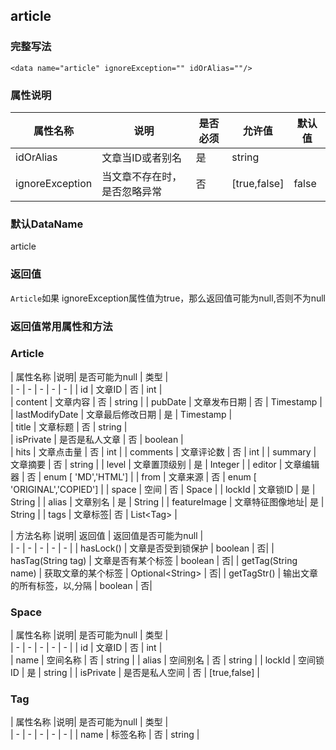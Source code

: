 ## article

### 完整写法
```
<data name="article" ignoreException="" idOrAlias=""/>
```

### 属性说明
|  属性名称  |说明| 是否必须   | 允许值   | 默认值  |    
|  -  |  -  |  -  |  -  |  -  |
| idOrAlias   | 文章当ID或者别名   | 是   | string   |    |    
|  ignoreException  |  当文章不存在时，是否忽略异常  |  否  | [true,false]   |  false  |  

### 默认DataName
article

### 返回值
`Article`如果 ignoreException属性值为true，那么返回值可能为null,否则不为null

### 返回值常用属性和方法

### Article
|  属性名称  |说明| 是否可能为null   | 类型  |    
|  -  |  -  |  -  |  -  |  -  |
|  id  | 文章ID   | 否   |  int  |  
|  content  | 文章内容   | 否   |  string  | 
|  pubDate  | 文章发布日期   | 否   |  Timestamp  |   
|  lastModifyDate  | 文章最后修改日期   | 是   |  Timestamp  |     
|  title  | 文章标题   | 否   |  string  |         
|  isPrivate  | 是否是私人文章   | 否   |  boolean  |  
|  hits  | 文章点击量  | 否   |  int  | 
|  comments  | 文章评论数 | 否   |  int  | 
|  summary  | 文章摘要 | 否  |  string  | 
|  level  | 文章置顶级别 | 是   |  Integer  |
|  editor  | 文章编辑器 | 否   |  enum [ 'MD','HTML']  |
|  from  | 文章来源 | 否   | enum [ 'ORIGINAL','COPIED']  |
|  space  | 空间 | 否   | Space  |
|  lockId  | 文章锁ID | 是   | String  |
|  alias  | 文章别名 | 是   | String  |
|  featureImage  | 文章特征图像地址| 是   | String  |
|  tags  | 文章标签| 否   | List<Tag&gt;  |

|  方法名称  |说明| 返回值  | 返回值是否可能为null  |    
|  -  |  -  |  -  |  -  |  -  |
| hasLock()   | 文章是否受到锁保护   | boolean   | 否| 
| hasTag(String tag)   | 文章是否有某个标签   | boolean   | 否| 
| getTag(String name)  | 获取文章的某个标签   | Optional<String&gt;   | 否| 
| getTagStr()   | 输出文章的所有标签，以,分隔   | boolean   | 否| 
 
 ### Space
|  属性名称  |说明| 是否可能为null   | 类型  |    
|  -  |  -  |  -  |  -  |  -  |
|  id  | 文章ID   | 否   |  int  |  
|  name  | 空间名称   | 否   |  string  |
|  alias  | 空间别名   | 否   |  string  |
|  lockId  | 空间锁ID   | 是   |  string  |
|  isPrivate  | 是否是私人空间   | 否   |  [true,false]  |

 ### Tag
|  属性名称  |说明| 是否可能为null   | 类型  |    
|  -  |  -  |  -  |  -  |  -  |
|  name  | 标签名称   | 否   |  string  |
